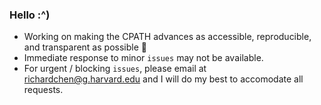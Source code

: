 ### Hello :^)
- Working on making the CPATH advances as accessible, reproducible, and transparent as possible 🤗
- Immediate response to minor ```issues``` may not be available.
- For urgent / blocking ```issues```, please email at richardchen@g.harvard.edu and I will do my best to accomodate all requests.


<!--
**Richarizardd/Richarizardd** is a ✨ _special_ ✨ repository because its `README.md` (this file) appears on your GitHub profile.

Here are some ideas to get you started:

- 🔭 I’m currently working on ...
- 🌱 I’m currently learning ...
- 👯 I’m looking to collaborate on ...
- 🤔 I’m looking for help with ...
- 💬 Ask me about ...
- 📫 How to reach me: ...
- 😄 Pronouns: ...
- ⚡ Fun fact: ...
-->
